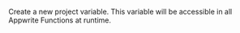 Create a new project variable. This variable will be accessible in all Appwrite Functions at runtime.